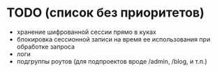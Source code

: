 TODO (список без приоритетов)
====

* хранение шифрованной сессии прямо в куках
* блокировка сессионной записи на время ее использования при обработке запроса
* логи
* подгруппы роутов (для подпроектов вроде /admin, /blog, и т.п.)
